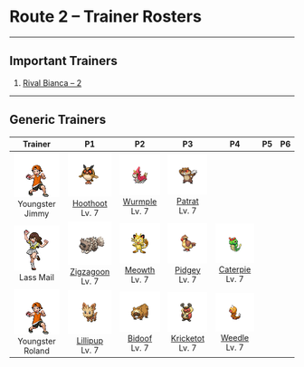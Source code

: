 # Route 2 – Trainer Rosters

---

## Important Trainers

1. [Rival Bianca – 2](important_trainers.md#rival-bianca-2)

---

## Generic Trainers</h3>

| Trainer | P1 | P2 | P3 | P4 | P5 | P6 |
|:-------:|:--:|:--:|:--:|:--:|:--:|:--:|
| ![Youngster Jimmy](../../assets/trainers/youngster.png "Youngster Jimmy")<br>Youngster Jimmy | ![Hoothoot](../../assets/sprites/hoothoot/front.png)<br>[Hoothoot](../../pokemon/hoothoot.md/)<br>Lv. 7 | ![Wurmple](../../assets/sprites/wurmple/front.png)<br>[Wurmple](../../pokemon/wurmple.md/)<br>Lv. 7 | ![Patrat](../../assets/sprites/patrat/front.png)<br>[Patrat](../../pokemon/patrat.md/)<br>Lv. 7 |
| ![Lass Mail](../../assets/trainers/lass.png "Lass Mail")<br>Lass Mail | ![Zigzagoon](../../assets/sprites/zigzagoon/front.png)<br>[Zigzagoon](../../pokemon/zigzagoon.md/)<br>Lv. 7 | ![Meowth](../../assets/sprites/meowth/front.png)<br>[Meowth](../../pokemon/meowth.md/)<br>Lv. 7 | ![Pidgey](../../assets/sprites/pidgey/front.png)<br>[Pidgey](../../pokemon/pidgey.md/)<br>Lv. 7 | ![Caterpie](../../assets/sprites/caterpie/front.png)<br>[Caterpie](../../pokemon/caterpie.md/)<br>Lv. 7 |
| ![Youngster Roland](../../assets/trainers/youngster.png "Youngster Roland")<br>Youngster Roland | ![Lillipup](../../assets/sprites/lillipup/front.png)<br>[Lillipup](../../pokemon/lillipup.md/)<br>Lv. 7 | ![Bidoof](../../assets/sprites/bidoof/front.png)<br>[Bidoof](../../pokemon/bidoof.md/)<br>Lv. 7 | ![Kricketot](../../assets/sprites/kricketot/front.png)<br>[Kricketot](../../pokemon/kricketot.md/)<br>Lv. 7 | ![Weedle](../../assets/sprites/weedle/front.png)<br>[Weedle](../../pokemon/weedle.md/)<br>Lv. 7 |

